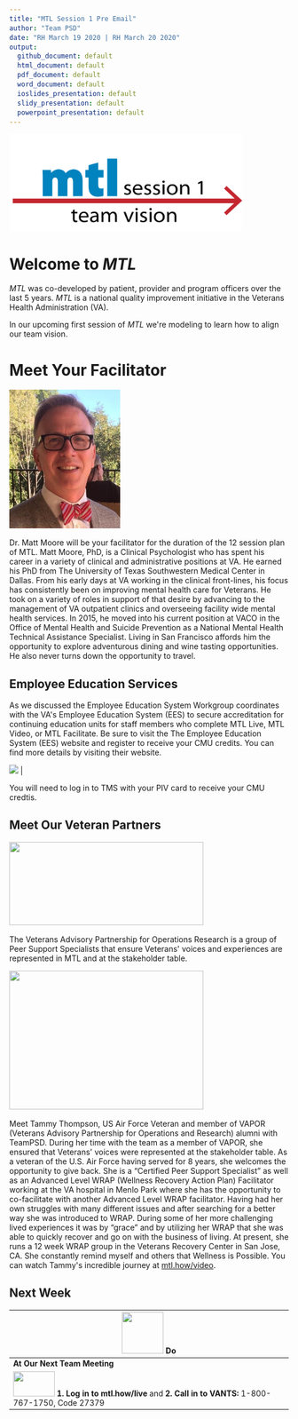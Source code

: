 ```yaml
---
title: "MTL Session 1 Pre Email"
author: "Team PSD"
date: "RH March 19 2020 | RH March 20 2020"
output: 
  github_document: default
  html_document: default
  pdf_document: default
  word_document: default
  ioslides_presentation: default
  slidy_presentation: default
  powerpoint_presentation: default
---
```



<!-- MTL Logo, HTML img tag -->
[<img src = "https://github.com/lzim/teampsd/blob/master/resources/title_slides/mtl_s01_teamvision_title.png"
     height = "175" width = "420">](https://github.com/lzim/mtl/blob/master/blue/session01/s01_learner/mtl_session01_see.md)

# Welcome to *MTL*

*MTL* was co-developed by patient, provider and program officers over the last 5 years. *MTL* is a national quality improvement initiative in the Veterans Health Administration (VA). 

In our upcoming first session of *MTL* we're modeling to learn how to align our team vision.

# Meet Your Facilitator

[<img src="https://github.com/lzim/teampsd/blob/master/resources/headshots/moore_headshot.JPG" height="250" width="200">](https://forio.com/app/va/va-psd-team/teampsd.html)

Dr. Matt Moore will be your facilitator  for the duration of the 12 session plan of  MTL.  Matt Moore, PhD, is a Clinical Psychologist who has spent his career in a variety of clinical and administrative positions at VA. He earned his PhD from The University of Texas Southwestern Medical Center in Dallas. From his early days at VA working in the clinical front-lines, his focus has consistently been on improving mental health care for Veterans. He took on a variety of roles in support of that desire by advancing to the management of VA outpatient clinics and overseeing facility wide mental health services. In 2015, he moved into his current position at VACO in the Office of Mental Health and Suicide Prevention as a National Mental Health Technical Assistance Specialist. Living in San Francisco affords him the opportunity to explore adventurous dining and wine tasting opportunities. He also never turns down the opportunity to travel.


## Employee Education Services 
As we discussed the Employee Education System Workgroup coordinates with the VA's Employee Education System (EES) to secure accreditation for continuing education units for staff members who complete MTL Live, MTL Video, or MTL Facilitate.  Be sure to visit the The Employee Education System (EES) website and register to receive your CMU credits. You can find more details by visiting their website. 

<img src="https://github.com/lzim/teampsd/blob/rita_2020_03_19_email_template_issue_1176/mtl_facilitate_workgroup/pre_post_emails/va_tmps_logo.jpg"> |

You will need to log in to TMS with your PIV card to receive your CMU credtis.

## Meet Our Veteran Partners

<img src="https://forio.com/app/va/va-psd-team/DynamicData/Admin/What%20We%20Do/team_psd_vapor.png" height="150" width="350"> 


The Veterans Advisory Partnership for Operations Research is a group of Peer Support Specialists that ensure Veterans' voices and experiences are represented in MTL and at the stakeholder table.

[<img src="https://github.com/lzim/teampsd/blob/rita_2020_03_19_email_template_issue_1176/mtl_facilitate_workgroup/pre_post_emails/thompson_vapor.jpg" height="250" width="350">](https://youtu.be/uaXbTnE8Vts)

Meet Tammy Thompson, US Air Force Veteran and member of VAPOR (Veterans Advisory Partnership for Operations and Research) alumni with TeamPSD. During her time with the team as a member of VAPOR, she ensured that Veterans' voices were represented at the stakeholder table. As a veteran of the U.S. Air Force having served for 8 years, she welcomes the opportunity to give back. She is a “Certified Peer Support Specialist” as well as an Advanced Level WRAP (Wellness Recovery Action Plan) Facilitator working at the VA hospital in Menlo Park where she has the opportunity to co-facilitate with another Advanced Level WRAP facilitator. Having had her own struggles with many different issues and after searching for a better way she was introduced to WRAP. During some of her more challenging lived experiences it was by “grace” and by utilizing her WRAP that she was able to quickly recover and go on with the business of living. At present, she runs a 12 week WRAP group in the Veterans Recovery Center in San Jose, CA. She constantly remind myself and others that Wellness is Possible. You can watch Tammy's incredible journey at [mtl.how/video](https://youtu.be/uaXbTnE8Vts).

## Next Week

[<img src = "https://raw.githubusercontent.com/lzim/teampsd/hexagon_icons/np_synchronize_778914_003F72.png" height = "75" width = "75">](https://github.com/lzim/mtl/blob/master/session01/s01_learner/mtl_session01_see.md) **Do** |
| --- |
|**At Our Next Team Meeting**|
[<img src = "https://github.com/lzim/teampsd/blob/master/resources/logos/mtl_how_live_sm.png" height = "45" width = "75">](http://mtl.how/live) **1. Log in to mtl.how/live** and **2. Call in to VANTS:** 1-800-767-1750, Code 27379 |
